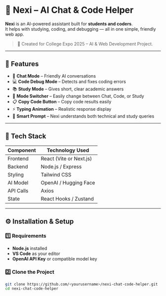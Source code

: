 # 🧠 Nexi – AI Chat & Code Helper

**Nexi** is an AI-powered assistant built for **students and coders**.  
It helps with studying, coding, and debugging — all in one simple, friendly web app.

> 🚀 Created for College Expo 2025 – AI & Web Development Project.

---

## 🌟 Features

- 💬 **Chat Mode** – Friendly AI conversations  
- 💻 **Code Debug Mode** – Detects and fixes coding errors  
- 📚 **Study Mode** – Gives short, clear academic answers  
- 🔄 **Mode Switcher** – Easily change between Chat, Code, or Study  
- 📋 **Copy Code Button** – Copy code results easily  
- ⚡ **Typing Animation** – Realistic response display  
- 🧠 **Smart Prompt** – Nexi understands both technical and study queries  

---

## 🧩 Tech Stack

| Component | Technology Used |
|------------|-----------------|
| Frontend | React (Vite or Next.js) |
| Backend | Node.js / Express |
| Styling | Tailwind CSS |
| AI Model | OpenAI / Hugging Face |
| API Calls | Axios |
| State | React Hooks / Zustand |

---

## ⚙️ Installation & Setup

### 1️⃣ Requirements
- **Node.js** installed  
- **VS Code** as your editor  
- **OpenAI API Key** or compatible model key

### 2️⃣ Clone the Project
```bash
git clone https://github.com/<yourusername>/nexi-chat-code-helper.git
cd nexi-chat-code-helper
